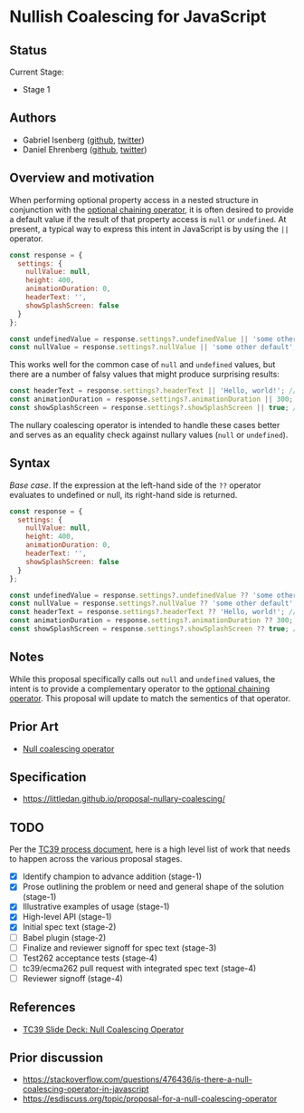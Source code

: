 # Nullish Coalescing for JavaScript

## Status
Current Stage:
* Stage 1

## Authors
* Gabriel Isenberg ([github](https://github.com/gisenberg), [twitter](https://twitter.com/the_gisenberg))
* Daniel Ehrenberg ([github](https://github.com/littledan), [twitter](https://twitter.com/littledan))

## Overview and motivation
When performing optional property access in a nested structure in conjunction with the [optional chaining operator](https://github.com/TC39/proposal-optional-chaining), it is often desired to provide a default value if the result of that property access is `null` or `undefined`. At present, a typical way to express this intent in JavaScript is by using the `||` operator.

```javascript
const response = {
  settings: {
    nullValue: null,
    height: 400,
    animationDuration: 0,
    headerText: '',
    showSplashScreen: false
  }
};

const undefinedValue = response.settings?.undefinedValue || 'some other default'; // result: 'some other default'
const nullValue = response.settings?.nullValue || 'some other default'; // result: 'some other default'
```

This works well for the common case of `null` and `undefined` values, but there are a number of falsy values that might produce surprising results:
```javascript
const headerText = response.settings?.headerText || 'Hello, world!'; // Potentially unintended. '' evaluates to false, result: 'Hello, world!'
const animationDuration = response.settings?.animationDuration || 300; // Potentially unintended. 0 evaluates to false, result: 300
const showSplashScreen = response.settings?.showSplashScreen || true; // Potentially unintended. False evaluates to false, result: true
```

The nullary coalescing operator is intended to handle these cases better and serves as an equality check against nullary values (`null` or `undefined`). 

## Syntax
*Base case*. If the expression at the left-hand side of the `??` operator evaluates to undefined or null, its right-hand side is returned.

```javascript
const response = {
  settings: {
    nullValue: null,
    height: 400,
    animationDuration: 0,
    headerText: '',
    showSplashScreen: false
  }
};

const undefinedValue = response.settings?.undefinedValue ?? 'some other default'; // result: 'some other default'
const nullValue = response.settings?.nullValue ?? 'some other default'; // result: 'some other default'
const headerText = response.settings?.headerText ?? 'Hello, world!'; // result: ''
const animationDuration = response.settings?.animationDuration ?? 300; // result: 0
const showSplashScreen = response.settings?.showSplashScreen ?? true; // result: false
```

## Notes
While this proposal specifically calls out `null` and `undefined` values, the intent is to provide a complementary operator to the [optional chaining operator](https://github.com/TC39/proposal-optional-chaining). This proposal will update to match the sementics of that operator.

## Prior Art
* [Null coalescing operator](https://en.wikipedia.org/wiki/Null_coalescing_operator)

## Specification
* https://littledan.github.io/proposal-nullary-coalescing/

## TODO
Per the [TC39 process document](https://tc39.github.io/process-document/), here is a high level list of work that needs to happen across the various proposal stages.

* [x] Identify champion to advance addition (stage-1)
* [x] Prose outlining the problem or need and general shape of the solution (stage-1)
* [x] Illustrative examples of usage (stage-1)
* [x] High-level API (stage-1)
* [x] Initial spec text (stage-2)
* [ ] Babel plugin (stage-2)
* [ ] Finalize and reviewer signoff for spec text (stage-3)
* [ ] Test262 acceptance tests (stage-4)
* [ ] tc39/ecma262 pull request with integrated spec text (stage-4)
* [ ] Reviewer signoff (stage-4)

## References
* [TC39 Slide Deck: Null Coalescing Operator](https://docs.google.com/presentation/d/1m5nxTH8ifcmOlyaTmTuMAa1bawiGUyKJzQGlw-EVSKM/edit?usp=sharing)

## Prior discussion
* https://stackoverflow.com/questions/476436/is-there-a-null-coalescing-operator-in-javascript
* https://esdiscuss.org/topic/proposal-for-a-null-coalescing-operator

